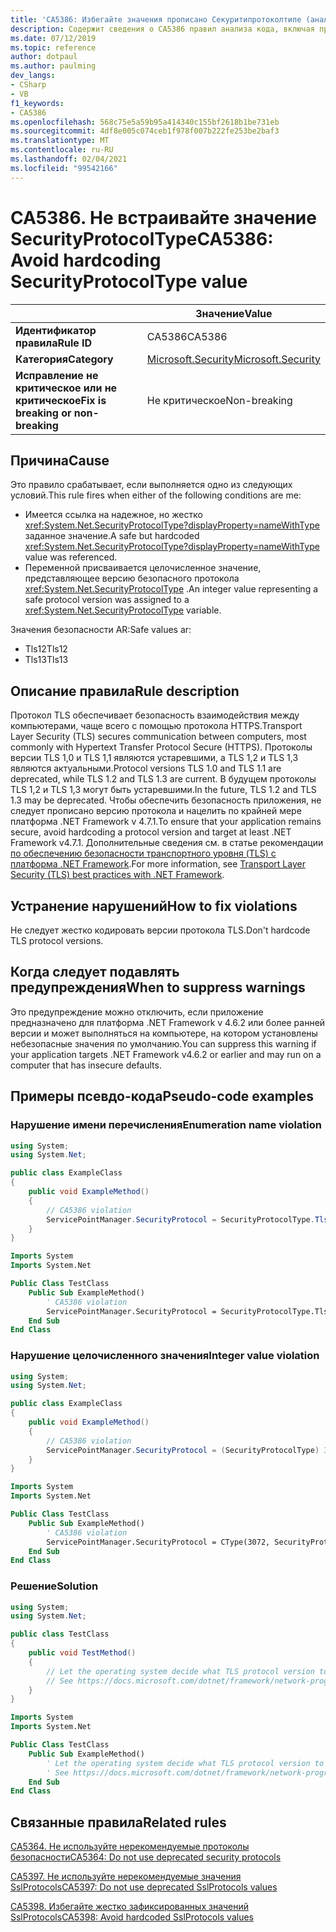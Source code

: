 ```yaml
---
title: 'CA5386: Избегайте значения прописано Секуритипротоколтипе (анализ кода)'
description: Содержит сведения о CA5386 правил анализа кода, включая причины, способы устранения нарушений и время их подавления.
ms.date: 07/12/2019
ms.topic: reference
author: dotpaul
ms.author: paulming
dev_langs:
- CSharp
- VB
f1_keywords:
- CA5386
ms.openlocfilehash: 568c75e5a59b95a414340c155bf2618b1be731eb
ms.sourcegitcommit: 4df8e005c074ceb1f978f007b222fe253be2baf3
ms.translationtype: MT
ms.contentlocale: ru-RU
ms.lasthandoff: 02/04/2021
ms.locfileid: "99542166"
---
```

# <a name="ca5386-avoid-hardcoding-securityprotocoltype-value"></a><span data-ttu-id="c3cdb-103">CA5386. Не встраивайте значение SecurityProtocolType</span><span class="sxs-lookup"><span data-stu-id="c3cdb-103">CA5386: Avoid hardcoding SecurityProtocolType value</span></span>

| | <span data-ttu-id="c3cdb-104">Значение</span><span class="sxs-lookup"><span data-stu-id="c3cdb-104">Value</span></span> |
|-|-|
| <span data-ttu-id="c3cdb-105">**Идентификатор правила**</span><span class="sxs-lookup"><span data-stu-id="c3cdb-105">**Rule ID**</span></span> |<span data-ttu-id="c3cdb-106">CA5386</span><span class="sxs-lookup"><span data-stu-id="c3cdb-106">CA5386</span></span>|
| <span data-ttu-id="c3cdb-107">**Категория**</span><span class="sxs-lookup"><span data-stu-id="c3cdb-107">**Category**</span></span> |[<span data-ttu-id="c3cdb-108">Microsoft.Security</span><span class="sxs-lookup"><span data-stu-id="c3cdb-108">Microsoft.Security</span></span>](security-warnings.md)|
| <span data-ttu-id="c3cdb-109">**Исправление не критическое или не критическое**</span><span class="sxs-lookup"><span data-stu-id="c3cdb-109">**Fix is breaking or non-breaking**</span></span> |<span data-ttu-id="c3cdb-110">Не критическое</span><span class="sxs-lookup"><span data-stu-id="c3cdb-110">Non-breaking</span></span>|

## <a name="cause"></a><span data-ttu-id="c3cdb-111">Причина</span><span class="sxs-lookup"><span data-stu-id="c3cdb-111">Cause</span></span>

<span data-ttu-id="c3cdb-112">Это правило срабатывает, если выполняется одно из следующих условий.</span><span class="sxs-lookup"><span data-stu-id="c3cdb-112">This rule fires when either of the following conditions are me:</span></span>

- <span data-ttu-id="c3cdb-113">Имеется ссылка на надежное, но жестко <xref:System.Net.SecurityProtocolType?displayProperty=nameWithType> заданное значение.</span><span class="sxs-lookup"><span data-stu-id="c3cdb-113">A safe but hardcoded <xref:System.Net.SecurityProtocolType?displayProperty=nameWithType> value was referenced.</span></span>
- <span data-ttu-id="c3cdb-114">Переменной присваивается целочисленное значение, представляющее версию безопасного протокола <xref:System.Net.SecurityProtocolType> .</span><span class="sxs-lookup"><span data-stu-id="c3cdb-114">An integer value representing a safe protocol version was assigned to a <xref:System.Net.SecurityProtocolType> variable.</span></span>

<span data-ttu-id="c3cdb-115">Значения безопасности AR:</span><span class="sxs-lookup"><span data-stu-id="c3cdb-115">Safe values ar:</span></span>

- <span data-ttu-id="c3cdb-116">Tls12</span><span class="sxs-lookup"><span data-stu-id="c3cdb-116">Tls12</span></span>
- <span data-ttu-id="c3cdb-117">Tls13</span><span class="sxs-lookup"><span data-stu-id="c3cdb-117">Tls13</span></span>

## <a name="rule-description"></a><span data-ttu-id="c3cdb-118">Описание правила</span><span class="sxs-lookup"><span data-stu-id="c3cdb-118">Rule description</span></span>

<span data-ttu-id="c3cdb-119">Протокол TLS обеспечивает безопасность взаимодействия между компьютерами, чаще всего с помощью протокола HTTPS.</span><span class="sxs-lookup"><span data-stu-id="c3cdb-119">Transport Layer Security (TLS) secures communication between computers, most commonly with Hypertext Transfer Protocol Secure (HTTPS).</span></span> <span data-ttu-id="c3cdb-120">Протоколы версии TLS 1,0 и TLS 1,1 являются устаревшими, а TLS 1,2 и TLS 1,3 являются актуальными.</span><span class="sxs-lookup"><span data-stu-id="c3cdb-120">Protocol versions TLS 1.0 and TLS 1.1 are deprecated, while TLS 1.2 and TLS 1.3 are current.</span></span> <span data-ttu-id="c3cdb-121">В будущем протоколы TLS 1,2 и TLS 1,3 могут быть устаревшими.</span><span class="sxs-lookup"><span data-stu-id="c3cdb-121">In the future, TLS 1.2 and TLS 1.3 may be deprecated.</span></span> <span data-ttu-id="c3cdb-122">Чтобы обеспечить безопасность приложения, не следует прописано версию протокола и нацелить по крайней мере платформа .NET Framework v 4.7.1.</span><span class="sxs-lookup"><span data-stu-id="c3cdb-122">To ensure that your application remains secure, avoid hardcoding a protocol version and target at least .NET Framework v4.7.1.</span></span> <span data-ttu-id="c3cdb-123">Дополнительные сведения см. в статье рекомендации [по обеспечению безопасности транспортного уровня (TLS) с платформа .NET Framework](../../../framework/network-programming/tls.md).</span><span class="sxs-lookup"><span data-stu-id="c3cdb-123">For more information, see [Transport Layer Security (TLS) best practices with .NET Framework](../../../framework/network-programming/tls.md).</span></span>

## <a name="how-to-fix-violations"></a><span data-ttu-id="c3cdb-124">Устранение нарушений</span><span class="sxs-lookup"><span data-stu-id="c3cdb-124">How to fix violations</span></span>

<span data-ttu-id="c3cdb-125">Не следует жестко кодировать версии протокола TLS.</span><span class="sxs-lookup"><span data-stu-id="c3cdb-125">Don't hardcode TLS protocol versions.</span></span>

## <a name="when-to-suppress-warnings"></a><span data-ttu-id="c3cdb-126">Когда следует подавлять предупреждения</span><span class="sxs-lookup"><span data-stu-id="c3cdb-126">When to suppress warnings</span></span>

<span data-ttu-id="c3cdb-127">Это предупреждение можно отключить, если приложение предназначено для платформа .NET Framework v 4.6.2 или более ранней версии и может выполняться на компьютере, на котором установлены небезопасные значения по умолчанию.</span><span class="sxs-lookup"><span data-stu-id="c3cdb-127">You can suppress this warning if your application targets .NET Framework v4.6.2 or earlier and may run on a computer that has insecure defaults.</span></span>

## <a name="pseudo-code-examples"></a><span data-ttu-id="c3cdb-128">Примеры псевдо-кода</span><span class="sxs-lookup"><span data-stu-id="c3cdb-128">Pseudo-code examples</span></span>

### <a name="enumeration-name-violation"></a><span data-ttu-id="c3cdb-129">Нарушение имени перечисления</span><span class="sxs-lookup"><span data-stu-id="c3cdb-129">Enumeration name violation</span></span>

```csharp
using System;
using System.Net;

public class ExampleClass
{
    public void ExampleMethod()
    {
        // CA5386 violation
        ServicePointManager.SecurityProtocol = SecurityProtocolType.Tls12;
    }
}
```

```vb
Imports System
Imports System.Net

Public Class TestClass
    Public Sub ExampleMethod()
        ' CA5386 violation
        ServicePointManager.SecurityProtocol = SecurityProtocolType.Tls12
    End Sub
End Class
```

### <a name="integer-value-violation"></a><span data-ttu-id="c3cdb-130">Нарушение целочисленного значения</span><span class="sxs-lookup"><span data-stu-id="c3cdb-130">Integer value violation</span></span>

```csharp
using System;
using System.Net;

public class ExampleClass
{
    public void ExampleMethod()
    {
        // CA5386 violation
        ServicePointManager.SecurityProtocol = (SecurityProtocolType) 3072;    // TLS 1.2
    }
}
```

```vb
Imports System
Imports System.Net

Public Class TestClass
    Public Sub ExampleMethod()
        ' CA5386 violation
        ServicePointManager.SecurityProtocol = CType(3072, SecurityProtocolType)   ' TLS 1.2
    End Sub
End Class
```

### <a name="solution"></a><span data-ttu-id="c3cdb-131">Решение</span><span class="sxs-lookup"><span data-stu-id="c3cdb-131">Solution</span></span>

```csharp
using System;
using System.Net;

public class TestClass
{
    public void TestMethod()
    {
        // Let the operating system decide what TLS protocol version to use.
        // See https://docs.microsoft.com/dotnet/framework/network-programming/tls
    }
}
```

```vb
Imports System
Imports System.Net

Public Class TestClass
    Public Sub ExampleMethod()
        ' Let the operating system decide what TLS protocol version to use.
        ' See https://docs.microsoft.com/dotnet/framework/network-programming/tls
    End Sub
End Class
```

## <a name="related-rules"></a><span data-ttu-id="c3cdb-132">Связанные правила</span><span class="sxs-lookup"><span data-stu-id="c3cdb-132">Related rules</span></span>

[<span data-ttu-id="c3cdb-133">CA5364. Не используйте нерекомендуемые протоколы безопасности</span><span class="sxs-lookup"><span data-stu-id="c3cdb-133">CA5364: Do not use deprecated security protocols</span></span>](ca5364.md)

[<span data-ttu-id="c3cdb-134">CA5397. Не используйте нерекомендуемые значения SslProtocols</span><span class="sxs-lookup"><span data-stu-id="c3cdb-134">CA5397: Do not use deprecated SslProtocols values</span></span>](ca5397.md)

[<span data-ttu-id="c3cdb-135">CA5398. Избегайте жестко зафиксированных значений SslProtocols</span><span class="sxs-lookup"><span data-stu-id="c3cdb-135">CA5398: Avoid hardcoded SslProtocols values</span></span>](ca5398.md)
